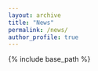 ```yaml
---
layout: archive
title: "News"
permalink: /news/
author_profile: true
---
```


{% include base_path %}

<!-- * **[December 2, 2020]** [One paper](https://kyonhuang.top/publication/attributes-guided-attention-module) got accepted to the 35th AAAI Conference on Artificial Intelligence (AAAI 2021). Congratulations to all collaborators!
* **[October 21, 2020]** I was awarded with National Scholarship for Ph.D. Students.
* **[November 3 - November 7, 2019]** I attended CIKM 2019 and gave a talk about our accepted paper.
* **[August 9, 2019]** [One paper](https://kyonhuang.top/publication/dual-self-attention-network) got accepted to the 28th ACM International Conference on Information and Knowledge Management (CIKM 2019). -->